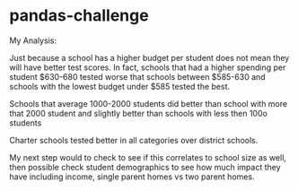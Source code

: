 # pandas-challenge


 My Analysis: 

Just because a school has a higher budget per student does not mean they will have better test scores. In fact, schools that had a higher spending per student $630-680 tested worse that schools between $585-630 and schools with the lowest budget under $585 tested the best.
    
Schools that average 1000-2000 students did better than school with more that 2000 student and slightly better than schools with less then 100o students   
    
Charter schools tested better in all categories over district schools.
 
 
My next step would to check to see if this correlates to school size as well, then possible check student demographics to see how much impact they have including income, single parent homes vs two parent homes.
    